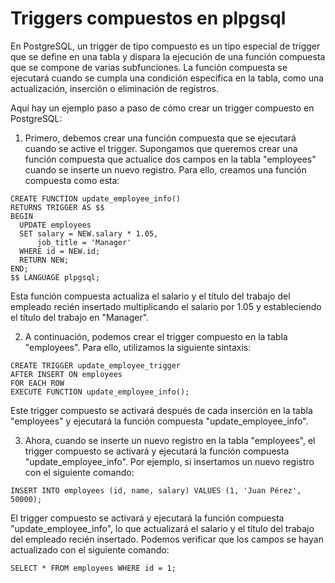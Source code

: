 # Triggers compuestos en plpgsql

En PostgreSQL, un trigger de tipo compuesto es un tipo especial de trigger que se define en una tabla y dispara la ejecución de una función compuesta que se compone de varias subfunciones. La función compuesta se ejecutará cuando se cumpla una condición específica en la tabla, como una actualización, inserción o eliminación de registros. 

Aquí hay un ejemplo paso a paso de cómo crear un trigger compuesto en PostgreSQL:

1. Primero, debemos crear una función compuesta que se ejecutará cuando se active el trigger. Supongamos que queremos crear una función compuesta que actualice dos campos en la tabla "employees" cuando se inserte un nuevo registro. Para ello, creamos una función compuesta como esta:

```
CREATE FUNCTION update_employee_info()
RETURNS TRIGGER AS $$
BEGIN
  UPDATE employees
  SET salary = NEW.salary * 1.05,
      job_title = 'Manager'
  WHERE id = NEW.id;
  RETURN NEW;
END;
$$ LANGUAGE plpgsql;
```

Esta función compuesta actualiza el salario y el título del trabajo del empleado recién insertado multiplicando el salario por 1.05 y estableciendo el título del trabajo en "Manager".

2. A continuación, podemos crear el trigger compuesto en la tabla "employees". Para ello, utilizamos la siguiente sintaxis:

```
CREATE TRIGGER update_employee_trigger
AFTER INSERT ON employees
FOR EACH ROW
EXECUTE FUNCTION update_employee_info();
```

Este trigger compuesto se activará después de cada inserción en la tabla "employees" y ejecutará la función compuesta "update_employee_info".

3. Ahora, cuando se inserte un nuevo registro en la tabla "employees", el trigger compuesto se activará y ejecutará la función compuesta "update_employee_info". Por ejemplo, si insertamos un nuevo registro con el siguiente comando:

```
INSERT INTO employees (id, name, salary) VALUES (1, 'Juan Pérez', 50000);
```

El trigger compuesto se activará y ejecutará la función compuesta "update_employee_info", lo que actualizará el salario y el título del trabajo del empleado recién insertado. Podemos verificar que los campos se hayan actualizado con el siguiente comando:

```
SELECT * FROM employees WHERE id = 1;
```
